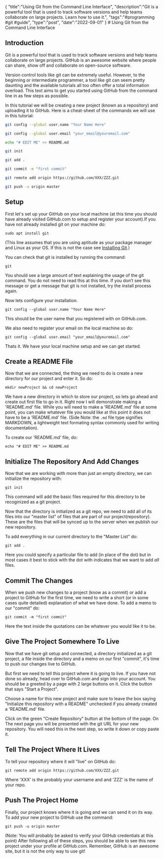 <steelsky>
{
  "title":"Using Git from the Command Line Interface",
  "description":"Git is a powerful tool that is used to track software versions and help teams collaborate on large projects. Learn how to use it.",
  "tags":"#programming #git #guide",
  "type":"post",
  "date":"2022-09-01"
}
</steelsky>
# Using Git from the Command Line Interface

## Introduction
Git is a powerful tool that is used to track software versions and help teams collaborate on large projects. GitHub is an awesome website where people can share, show off and collaborate on open-source software.

Version control tools like git can be extremely useful. However, to the beginning or intermediate programmer, a tool like git can seem pretty daunting and the available tutorials all too often offer a total information overload. This text aims to get you started using GitHub from the command line in as few steps as possible.

In this tutorial we will be creating a new project (known as a repository) and uploading it to GitHub.
Here is a cheat-sheet of the commands we will use in this tutorial:
```bash
git config --global user.name "Your Name Here"

git config --global user.email "your_email@youremail.com"

echo "# EDIT ME" >> README.md

git init

git add .

git commit -m "first commit"

git remote add origin https://github.com/XXX/ZZZ.git

git push -u origin master
```

## Setup
First let's set up your GitHub on your local machine (at this time you should have already visited GitHub.com to setup and register your account).If you have not already installed git on your machine do:
```
sudo apt install git
```

(This line assumes that you are using aptitude as your package manager and Linux as your OS. If this is not the case see [Installing Git](https://git-scm.com/book/en/v2/Getting-Started-Installing-Git).)

You can check that git is installed by running the command:
```
git
```
You should see a large amount of text explaining the usage of the git command. You do not need to read this at this time. If you don’t see this message or get a message that git is not installed, try the install process again.

Now lets configure your installation.
```
git config --global user.name "Your Name Here"
```
This should be the user name that you registered with on GitHub.com.

We also need to register your email on the local machine so do:
```
git config --global user.email "your_email@youremail.com"
```

Thats it. We have your local machine setup and we can get started.

## Create a README File
Now that we are connected, the thing we need to do is create a new directory for our project and enter it. So do:
```
mkdir newProject && cd newProject
```
We have a new directory in which to store our project, so lets go ahead and create out first file to go in it. Right now I will demonstrate making a 'README.md' file. While you will need to make a 'README.md' file at some point, you can make whatever file you would like at this point it does not have to be a 'README.md' file. (Side Note: the ```.md``` file type signifies MARKDOWN, a lightweight text formating syntax commonly used for writing documentation).

To create our 'README.md' file, do:
```
echo "# EDIT ME" >> README.md
```

## Initialize The Repository And Add Changes
Now that we are working with more than just an empty directory, we can initialize the repository with:
```
git init
```

This command will add the basic files required for this directory to be recoginized as a git project.

Now that the directory is initialized as a git repo, we need to add all of its files into our "master list" of files that are part of our project(repository). These are the files that will be synced up to the server when we publish our new repository.

To add everything in our current directory to the "Master List" do:
```
git add .
```

Here you could specify a particular file to add (in place of the dot) but in most cases it best to stick with the dot with indicates that we want to add *all* files.

## Commit The Changes
When we push new changes to a project (know as a commit) or add a project to GitHub for the first time, we need to write a short (or in some cases quite detailed) explanation of what we have done.
To add a memo to our "commit" do:
```
git commit -m "first commit"
```
Here the text inside the quotations can be whatever you would like it to be.

## Give The Project Somewhere To Live
Now that we have git setup and connected, a directory initialized as a git project, a file inside the directory and a memo on our first "commit", it's time to push our changes live to GitHub.

But first we need to tell this project where it is going to live. If you have not done so already, head over to GitHub.com and sign into your account. You should be a greeted by a page with 2 large buttons on it. Click the button that says "Start a Project".

Choose a name for this new project and make sure to leave the box saying "Initialize this repository with a README" unchecked if you already created a 'README.md' file.

Click on the green "Create Repository" button at the bottom of the page. On The next page you will be presented with the git URL for your new repository. You will need this in the next step, so write it down or copy paste it.

## Tell The Project Where It Lives
To tell your repository where it will "live" on GitHub do:
```
git remote add origin https://github.com/XXX/ZZZ.git
```
Where 'XXX' is the probably your username and and 'ZZZ' is the name of your repo.

## Push The Project Home
Finally, our project knows where it is going and we can send it on its way. To add your new project to GitHub use the command:
```
git push -u origin master
```
(Note: You will probably be asked to verify your GitHub credentials at this point) After following all of these steps, you should be able to see this new project under your profile at GitHub.com.
Remember, GitHub is an awesome site, but it is not the only way to use git!
